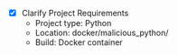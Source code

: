 - [x] Clarify Project Requirements
  - Project type: Python
  - Location: docker/malicious_python/
  - Build: Docker container

